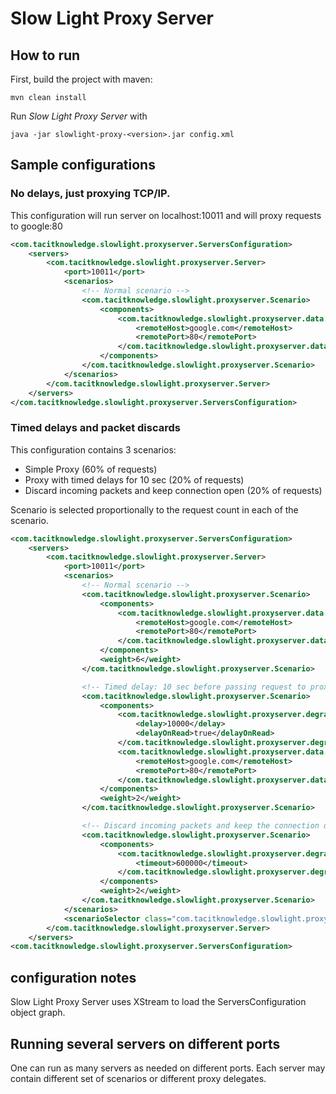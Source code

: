 # Slow Light Proxy Server

## How to run
First, build the project with maven:

```
mvn clean install
```

Run *Slow Light Proxy Server* with

```
java -jar slowlight-proxy-<version>.jar config.xml
```

## Sample configurations

### No delays, just proxying TCP/IP.
This configuration will run server on localhost:10011 and will proxy requests to google:80

```xml
<com.tacitknowledge.slowlight.proxyserver.ServersConfiguration>
    <servers>
        <com.tacitknowledge.slowlight.proxyserver.Server>
            <port>10011</port>
            <scenarios>
                <!-- Normal scenario -->
                <com.tacitknowledge.slowlight.proxyserver.Scenario>
                    <components>
                        <com.tacitknowledge.slowlight.proxyserver.data.Proxy>
                            <remoteHost>google.com</remoteHost>
                            <remotePort>80</remotePort>
                        </com.tacitknowledge.slowlight.proxyserver.data.Proxy>
                    </components>
                </com.tacitknowledge.slowlight.proxyserver.Scenario>
            </scenarios>
        </com.tacitknowledge.slowlight.proxyserver.Server>
    </servers>
</com.tacitknowledge.slowlight.proxyserver.ServersConfiguration>
```

### Timed delays and packet discards

This configuration contains 3 scenarios:
* Simple Proxy (60% of requests)
* Proxy with timed delays for 10 sec (20% of requests)
* Discard incoming packets and keep connection open (20% of requests)

Scenario is selected proportionally to the request count in each of the scenario.

```xml
<com.tacitknowledge.slowlight.proxyserver.ServersConfiguration>
    <servers>
        <com.tacitknowledge.slowlight.proxyserver.Server>
            <port>10011</port>
            <scenarios>
                <!-- Normal scenario -->
                <com.tacitknowledge.slowlight.proxyserver.Scenario>
                    <components>
                        <com.tacitknowledge.slowlight.proxyserver.data.Proxy>
                            <remoteHost>google.com</remoteHost>
                            <remotePort>80</remotePort>
                        </com.tacitknowledge.slowlight.proxyserver.data.Proxy>
                    </components>
                    <weight>6</weight>
                </com.tacitknowledge.slowlight.proxyserver.Scenario>

                <!-- Timed delay: 10 sec before passing request to proxy delegate -->
                <com.tacitknowledge.slowlight.proxyserver.Scenario>
                    <components>
                        <com.tacitknowledge.slowlight.proxyserver.degrade.Delay>
                            <delay>10000</delay>
                            <delayOnRead>true</delayOnRead>
                        </com.tacitknowledge.slowlight.proxyserver.degrade.Delay>
                        <com.tacitknowledge.slowlight.proxyserver.data.Proxy>
                            <remoteHost>google.com</remoteHost>
                            <remotePort>80</remotePort>
                        </com.tacitknowledge.slowlight.proxyserver.data.Proxy>
                    </components>
                    <weight>2</weight>
                </com.tacitknowledge.slowlight.proxyserver.Scenario>

                <!-- Discard incoming packets and keep the connection open for up to 10 mins -->
                <com.tacitknowledge.slowlight.proxyserver.Scenario>
                    <components>
                        <com.tacitknowledge.slowlight.proxyserver.degrade.Discard>
                            <timeout>600000</timeout>
                        </com.tacitknowledge.slowlight.proxyserver.degrade.Discard>
                    </components>
                    <weight>2</weight>
                </com.tacitknowledge.slowlight.proxyserver.Scenario>
            </scenarios>
            <scenarioSelector class="com.tacitknowledge.slowlight.proxyserver.scenario.ProprotionalCountSelector"/>
        </com.tacitknowledge.slowlight.proxyserver.Server>
    </servers>
<com.tacitknowledge.slowlight.proxyserver.ServersConfiguration>
```
## configuration notes
Slow Light Proxy Server uses XStream to load the ServersConfiguration object graph.

## Running several servers on different ports
One can run as many servers as needed on different ports. Each server may contain different set of scenarios or
different proxy delegates.
